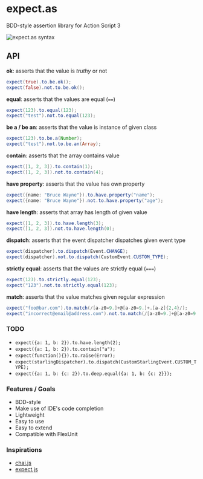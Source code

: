 expect.as
=========

 BDD-style assertion library for Action Script 3

![expect.as syntax](http://i.imgur.com/jxi6cj7.gif)

## API
**ok**: asserts that the value is _truthy_ or not
```actionscript
expect(true).to.be.ok();
expect(false).not.to.be.ok();
```

**equal**: asserts that the values are equal (```==```)
```actionscript
expect(123).to.equal(123);
expect("test").not.to.equal(123);
```

**be a / be an**: asserts that the value is instance of given class
```actionscript
expect(123).to.be.a(Number);
expect("test").not.to.be.an(Array);
```

**contain**: asserts that the array contains value
```actionscript
expect([1, 2, 3]).to.contain(1);
expect([1, 2, 3]).not.to.contain(4);
```

**have property**: asserts that the value has own property
```actionscript
expect({name: "Bruce Wayne"}).to.have.property("name");
expect({name: "Bruce Wayne"}).not.to.have.property("age");
```

**have length**: asserts that array has length of given value
```actionscript
expect([1, 2, 3]).to.have.length(3);
expect([1, 2, 3]).not.to.have.length(0);
```

**dispatch**: asserts that the event dispatcher dispatches given event type
```actionscript
expect(dispatcher).to.dispatch(Event.CHANGE);
expect(dispatcher).not.to.dispatch(CustomEvent.CUSTOM_TYPE);
```

**strictly equal**: asserts that the values are strictly equal (```===```)
```actionscript
expect(123).to.strictly.equal(123);
expect("123").not.to.strictly.equal(123);
```

**match**: asserts that the value matches given regular expression
```actionscript
expect("foo@bar.com").to.match(/[a-z0=9.]+@[a-z0=9.]+.[a-z]{2,4}/);
expect("incorrect@email@address.com").not.to.match(/[a-z0=9.]+@[a-z0=9.]+.[a-z]{2,4}/);
```


### TODO
- ```expect({a: 1, b: 2}).to.have.length(2);```
- ```expect({a: 1, b: 2}).to.contain("a");```
- ```expect(function(){}).to.raise(Error);```
- ```expect(starlingDispatcher).to.dispatch(CustomStarlingEvent.CUSTOM_TYPE);```
- ```expect({a: 1, b: {c: 2}).to.deep.equal({a: 1, b: {c: 2}});```

### Features / Goals
- BDD-style
- Make use of IDE's code completion
- Lightweight
- Easy to use
- Easy to extend
- Compatible with FlexUnit

### Inspirations
- [chai.js](https://github.com/chaijs/chai)
- [expect.js](https://github.com/LearnBoost/expect.js/)
